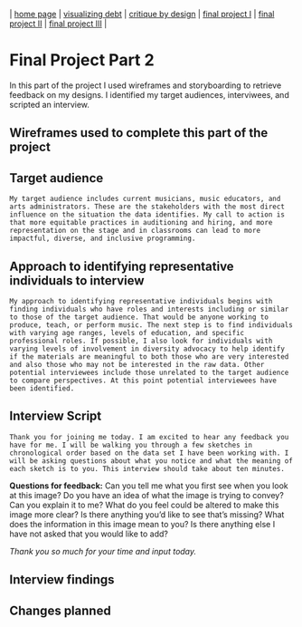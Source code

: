 | [home page](https://cmustudent.github.io/tswd-portfolio-templates/) | [visualizing debt](visualizing-government-debt) | [critique by design](critique-by-design) | [final project I](final-project-part-one) | [final project II](final-project-part-two) | [final project III](final-project-part-three) |

# Final Project Part 2
In this part of the project I used wireframes and storyboarding to retrieve feedback on my designs. I identified my target audiences, interviwees, and scripted an interview.  

## Wireframes used to complete this part of the project

<div class="flourish-embed flourish-chart" data-src="visualisation/12830307"><script src="https://public.flourish.studio/resources/embed.js"></script></div>

## Target audience

	My target audience includes current musicians, music educators, and arts administrators. These are the stakeholders with the most direct influence on the situation the data identifies. My call to action is that more equitable practices in auditioning and hiring, and more representation on the stage and in classrooms can lead to more impactful, diverse, and inclusive programming. 
  
## Approach to identifying representative individuals to interview

	My approach to identifying representative individuals begins with finding individuals who have roles and interests including or similar to those of the target audience. That would be anyone working to produce, teach, or perform music. The next step is to find individuals with varying age ranges, levels of education, and specific professional roles. If possible, I also look for individuals with varying levels of involvement in diversity advocacy to help identify if the materials are meaningful to both those who are very interested and also those who may not be interested in the raw data. Other potential interviewees include those unrelated to the target audience to compare perspectives. At this point potential interviewees have been identified.

## Interview Script

	Thank you for joining me today. I am excited to hear any feedback you have for me. I will be walking you through a few sketches in chronological order based on the data set I have been working with. I will be asking questions about what you notice and what the meaning of each sketch is to you. This interview should take about ten minutes.


**Questions for feedback:**
Can you tell me what you first see when you look at this image?
Do you have an idea of what the image is trying to convey?
Can you explain it to me?
What do you feel could be altered to make this image more clear?
Is there anything you’d like to see that’s missing?
What does the information in this image mean to you?
Is there anything else I have not asked that you would like to add?


*Thank you so much for your time and input today.*
 
## Interview findings 
## Changes planned
